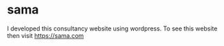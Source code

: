 # sama
I developed this consultancy website using wordpress. To see this website then visit https://sama.com 
